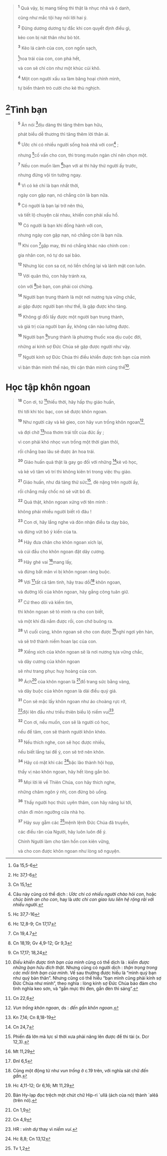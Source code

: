 > <sup><b>1</b></sup> Quả vậy, bị mang tiếng thì thật là nhục nhã và ô danh,
>
> cũng như mắc tội hay nói lời hai ý.
>
> <sup><b>2</b></sup> Đừng dương dương tự đắc khi con quyết định điều gì,
>
> kẻo con bị nát thân như bò tót.
>
> <sup><b>3</b></sup> Kẻo lá cành của con, con ngốn sạch,
>
> [^1@-22a2a4c6-d512-4bcd-a0c4-74329d35f570]hoa trái của con, con phá hết,
>
> và con sẽ chỉ còn như một khúc củi khô.
>
> <sup><b>4</b></sup> Một con người xấu xa làm băng hoại chính mình,
>
> tự biến thành trò cười cho kẻ thù nghịch.

# [^2@-22a2a4c6-d512-4bcd-a0c4-74329d35f570]Tình bạn

> <sup><b>5</b></sup> Ăn nói [^3@-22a2a4c6-d512-4bcd-a0c4-74329d35f570]dịu dàng thì tăng thêm bạn hữu,
>
> phát biểu dễ thương thì tăng thêm lời thân ái.
>
> <sup><b>6</b></sup> Ước chi có nhiều người sống hoà nhã với con[^1-22a2a4c6-d512-4bcd-a0c4-74329d35f570] ;
>
> nhưng [^4@-22a2a4c6-d512-4bcd-a0c4-74329d35f570]cố vấn cho con, thì trong muôn ngàn chỉ nên chọn một.
>
> <sup><b>7</b></sup> Nếu con muốn làm [^5@-22a2a4c6-d512-4bcd-a0c4-74329d35f570]bạn với ai thì hãy thử người ấy trước,
>
> nhưng đừng vội tin tưởng ngay.
>
> <sup><b>8</b></sup> Vì có kẻ chỉ là bạn nhất thời,
>
> ngày con gặp nạn, nó chẳng còn là bạn nữa.
>
> <sup><b>9</b></sup> Có người là bạn lại trở nên thù,
>
> và tiết lộ chuyện cãi nhau, khiến con phải xấu hổ.
>
> <sup><b>10</b></sup> Có người là bạn khi đồng hành với con,
>
> nhưng ngày con gặp nạn, nó chẳng còn là bạn nữa.
>
> <sup><b>11</b></sup> Khi con [^6@-22a2a4c6-d512-4bcd-a0c4-74329d35f570]gặp may, thì nó chẳng khác nào chính con :
>
> gia nhân con, nó tự do sai bảo.
>
> <sup><b>12</b></sup> Nhưng lúc con sa cơ, nó liền chống lại và lánh mặt con luôn.
>
> <sup><b>13</b></sup> Với quân thù, con hãy tránh xa,
>
> còn với [^7@-22a2a4c6-d512-4bcd-a0c4-74329d35f570]bè bạn, con phải coi chừng.
>
> <sup><b>14</b></sup> Người bạn trung thành là một nơi nương tựa vững chắc,
>
> ai gặp được người bạn như thế, là gặp được kho tàng.
>
> <sup><b>15</b></sup> Không gì đổi lấy được một người bạn trung thành,
>
> và giá trị của người bạn ấy, không cân nào lường được.
>
> <sup><b>16</b></sup> Người bạn [^8@-22a2a4c6-d512-4bcd-a0c4-74329d35f570]trung thành là phương thuốc xoa dịu cuộc đời,
>
> những ai kính sợ Đức Chúa sẽ gặp được người như vậy.
>
> <sup><b>17</b></sup> Người kính sợ Đức Chúa thì điều khiển được tình bạn của mình
>
> vì bản thân mình thế nào, thì cận thân mình cũng thế[^2-22a2a4c6-d512-4bcd-a0c4-74329d35f570].

# Học tập khôn ngoan

> <sup><b>18</b></sup> Con ơi, từ [^9@-22a2a4c6-d512-4bcd-a0c4-74329d35f570]thiếu thời, hãy hấp thụ giáo huấn,
>
> thì tới khi tóc bạc, con sẽ được khôn ngoan.
>
> <sup><b>19</b></sup> Như người cày và kẻ gieo, con hãy vun trồng khôn ngoan[^3-22a2a4c6-d512-4bcd-a0c4-74329d35f570],
>
> và đợi chờ [^10@-22a2a4c6-d512-4bcd-a0c4-74329d35f570]hoa thơm trái tốt của đức ấy ;
>
> vì con phải khó nhọc vun trồng một thời gian thôi,
>
> rồi chẳng bao lâu sẽ được ăn hoa trái.
>
> <sup><b>20</b></sup> Giáo huấn quả thật là gay go đối với những [^11@-22a2a4c6-d512-4bcd-a0c4-74329d35f570]kẻ vô học,
>
> và kẻ vô tâm vô trí thì không kiên trì trong việc thụ giáo.
>
> <sup><b>21</b></sup> Giáo huấn, như đá tảng thử sức[^4-22a2a4c6-d512-4bcd-a0c4-74329d35f570], đè nặng trên người ấy,
>
> rồi chẳng mấy chốc nó sẽ vứt bỏ đi.
>
> <sup><b>22</b></sup> Quả thật, khôn ngoan xứng với tên mình :
>
> không phải nhiều người biết rõ đâu !
>
> <sup><b>23</b></sup> Con ơi, hãy lắng nghe và đón nhận điều ta dạy bảo,
>
> và đừng vứt bỏ ý kiến của ta.
>
> <sup><b>24</b></sup> Hãy đưa chân cho khôn ngoan xích lại,
>
> và cúi đầu cho khôn ngoan đặt dây cương.
>
> <sup><b>25</b></sup> Hãy ghé vai [^12@-22a2a4c6-d512-4bcd-a0c4-74329d35f570]mang lấy,
>
> và đừng bất mãn vì bị khôn ngoan ràng buộc.
>
> <sup><b>26</b></sup> Với [^13@-22a2a4c6-d512-4bcd-a0c4-74329d35f570]tất cả tâm tình, hãy trau dồi[^5-22a2a4c6-d512-4bcd-a0c4-74329d35f570] khôn ngoan,
>
> và đường lối của khôn ngoan, hãy gắng công tuân giữ.
>
> <sup><b>27</b></sup> Cứ theo dõi và kiếm tìm,
>
> thì khôn ngoan sẽ tỏ mình ra cho con biết,
>
> và một khi đã nắm được rồi, con chớ buông ra.
>
> <sup><b>28</b></sup> Vì cuối cùng, khôn ngoan sẽ cho con được [^14@-22a2a4c6-d512-4bcd-a0c4-74329d35f570]nghỉ ngơi yên hàn,
>
> và sẽ trở thành niềm hoan lạc của con.
>
> <sup><b>29</b></sup> Xiềng xích của khôn ngoan sẽ là nơi nương tựa vững chắc,
>
> và dây cương của khôn ngoan
>
> sẽ như trang phục huy hoàng của con.
>
> <sup><b>30</b></sup> Ách[^6-22a2a4c6-d512-4bcd-a0c4-74329d35f570] của khôn ngoan là [^15@-22a2a4c6-d512-4bcd-a0c4-74329d35f570]đồ trang sức bằng vàng,
>
> và dây buộc của khôn ngoan là dải điều quý giá.
>
> <sup><b>31</b></sup> Con sẽ mặc lấy khôn ngoan như áo choàng rực rỡ,
>
> [^16@-22a2a4c6-d512-4bcd-a0c4-74329d35f570]đội lên đầu như triều thiên biểu lộ niềm vui[^7-22a2a4c6-d512-4bcd-a0c4-74329d35f570].
>
> <sup><b>32</b></sup> Con ơi, nếu muốn, con sẽ là người có học,
>
> nếu để tâm, con sẽ thành người khôn khéo.
>
> <sup><b>33</b></sup> Nếu thích nghe, con sẽ học được nhiều,
>
> nếu biết lắng tai để ý, con sẽ trở nên khôn.
>
> <sup><b>34</b></sup> Hãy có mặt khi các [^17@-22a2a4c6-d512-4bcd-a0c4-74329d35f570]bậc lão thành hội họp,
>
> thấy vị nào khôn ngoan, hãy hết lòng gắn bó.
>
> <sup><b>35</b></sup> Mọi lời lẽ về Thiên Chúa, con hãy thích nghe,
>
> những châm ngôn ý nhị, con đừng bỏ uổng.
>
> <sup><b>36</b></sup> Thấy người học thức uyên thâm, con hãy năng lui tới,
>
> chân đi mòn ngưỡng cửa nhà họ.
>
> <sup><b>37</b></sup> Hãy suy gẫm các [^18@-22a2a4c6-d512-4bcd-a0c4-74329d35f570]mệnh lệnh Đức Chúa đã truyền,
>
> các điều răn của Người, hãy luôn luôn để ý.
>
> Chính Người làm cho tâm hồn con kiên vững,
>
> và cho con được khôn ngoan như lòng sở nguyện.

[^1-22a2a4c6-d512-4bcd-a0c4-74329d35f570]: Câu này cũng có thể dịch : _Ước chi có nhiều người chào hỏi con_, hoặc _chúc bình an cho con_, hay là _ước chi con giao lưu liên hệ rộng rãi với nhiều người_.

[^2-22a2a4c6-d512-4bcd-a0c4-74329d35f570]: _Điều khiển được tình bạn của mình_ cũng có thể dịch là : _kiếm được những bạn hữu đích thật_. Nhưng cũng có người dịch : _thận trọng trong các mối tình bạn của mình_. Vế sau thường được hiểu là “mình quý bạn như quý bản thân”. Nhưng cũng có thể hiểu “bạn mình cũng phải kính sợ Đức Chúa như mình”, theo nghĩa : lòng kính sợ Đức Chúa bảo đảm cho tình nghĩa keo sơn, và “gần mực thì đen, gần đèn thì sáng”.

[^3-22a2a4c6-d512-4bcd-a0c4-74329d35f570]: _Vun trồng khôn ngoan_, ds : _đến gần khôn ngoan_.

[^4-22a2a4c6-d512-4bcd-a0c4-74329d35f570]: Phiến đá lớn mà lực sĩ thời xưa phải nâng lên được để thi tài (x. Dcr 12,3).

[^5-22a2a4c6-d512-4bcd-a0c4-74329d35f570]: Cũng một động từ như _vun trồng_ ở c.19 trên, với nghĩa sát chữ _đến gần_.

[^6-22a2a4c6-d512-4bcd-a0c4-74329d35f570]: Bản Hy-lạp đọc trệch một chút chữ Híp-ri \`ullâ (ách của nó) thành \`alêâ (trên nó).

[^7-22a2a4c6-d512-4bcd-a0c4-74329d35f570]: HR : _vinh dự_ thay vì _niềm vui_.

[^1@-22a2a4c6-d512-4bcd-a0c4-74329d35f570]: Ga 15,5-6

[^2@-22a2a4c6-d512-4bcd-a0c4-74329d35f570]: Hc 37,1-6

[^3@-22a2a4c6-d512-4bcd-a0c4-74329d35f570]: Cn 15,1

[^4@-22a2a4c6-d512-4bcd-a0c4-74329d35f570]: Hc 37,7-16

[^5@-22a2a4c6-d512-4bcd-a0c4-74329d35f570]: Hc 12,8-9; Cn 17,17

[^6@-22a2a4c6-d512-4bcd-a0c4-74329d35f570]: Cn 19,4.7

[^7@-22a2a4c6-d512-4bcd-a0c4-74329d35f570]: Cn 18,19; Gv 4,9-12; Gr 9,3

[^8@-22a2a4c6-d512-4bcd-a0c4-74329d35f570]: Cn 17,17; 18,24

[^9@-22a2a4c6-d512-4bcd-a0c4-74329d35f570]: Cn 22,6

[^10@-22a2a4c6-d512-4bcd-a0c4-74329d35f570]: Kn 7,14; Cn 8,18-19

[^11@-22a2a4c6-d512-4bcd-a0c4-74329d35f570]: Cn 24,7

[^12@-22a2a4c6-d512-4bcd-a0c4-74329d35f570]: Mt 11,29

[^13@-22a2a4c6-d512-4bcd-a0c4-74329d35f570]: Đnl 6,5

[^14@-22a2a4c6-d512-4bcd-a0c4-74329d35f570]: Hc 4,11-12; Gr 6,16; Mt 11,29

[^15@-22a2a4c6-d512-4bcd-a0c4-74329d35f570]: Cn 1,9

[^16@-22a2a4c6-d512-4bcd-a0c4-74329d35f570]: Cn 4,9

[^17@-22a2a4c6-d512-4bcd-a0c4-74329d35f570]: Hc 8,8; Cn 13,12

[^18@-22a2a4c6-d512-4bcd-a0c4-74329d35f570]: Tv 1,2
